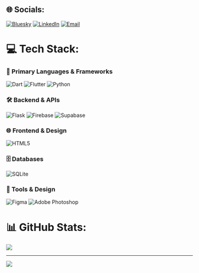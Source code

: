 ## 🌐 Socials:
[![Bluesky](https://img.shields.io/badge/bluesky-0285FF?style=for-the-badge&logo=bluesky&logoColor=%23FFFFFF)](https://bsky.app/profile/faizanali49)
[![LinkedIn](https://img.shields.io/badge/LinkedIn-%230077B5.svg?logo=linkedin&logoColor=white)](https://linkedin.com/in/faizanalitech)
[![Email](https://img.shields.io/badge/Email-D14836?logo=gmail&logoColor=white)](mailto:framinrachid@gmail.com)

# 💻 Tech Stack:

### 🚀 Primary Languages & Frameworks
![Dart](https://img.shields.io/badge/dart-%230175C2.svg?style=for-the-badge&logo=dart&logoColor=white)
![Flutter](https://img.shields.io/badge/Flutter-%2302569B.svg?style=for-the-badge&logo=Flutter&logoColor=white)
![Python](https://img.shields.io/badge/python-3670A0?style=for-the-badge&logo=python&logoColor=ffdd54)

### 🛠️ Backend & APIs
![Flask](https://img.shields.io/badge/flask-%23000.svg?style=for-the-badge&logo=flask&logoColor=white)
![Firebase](https://img.shields.io/badge/firebase-%23039BE5.svg?style=for-the-badge&logo=firebase)
![Supabase](https://img.shields.io/badge/Supabase-3ECF8E?style=for-the-badge&logo=supabase&logoColor=white)

### 🌐 Frontend & Design
![HTML5](https://img.shields.io/badge/html5-%23E34F26.svg?style=for-the-badge&logo=html5&logoColor=white)

### 🗄️ Databases
![SQLite](https://img.shields.io/badge/sqlite-%2307405e.svg?style=for-the-badge&logo=sqlite&logoColor=white)

### 🎨 Tools & Design
![Figma](https://img.shields.io/badge/figma-%23F24E1E.svg?style=for-the-badge&logo=figma&logoColor=white)
![Adobe Photoshop](https://img.shields.io/badge/adobe%20photoshop-%2331A8FF.svg?style=for-the-badge&logo=adobe%20photoshop&logoColor=white)

# 📊 GitHub Stats:
![](https://nirzak-streak-stats.vercel.app/?user=faizanali49&theme=dark&hide_border=false)<br/>

---
![](https://github-readme-stats.vercel.app/api/top-langs/?username=faizanali49&theme=dark&hide_border=false&include_all_commits=false&count_private=false&layout=compact&langs_count=10&custom_title=Top+Languages)

<!-- Proudly created with GPRM (https://gprm.itsvg.in) -->
